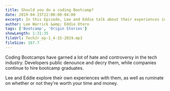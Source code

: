 ```yaml
---
title: Should you do a coding Bootcamp?
date: 2019-04-15T22:00:00-04:00
excerpt: In this Episode, Lee and Eddie talk about their experiences in a coding Bootcamp. Was it worth it? Do bootcamps deserve the ire of the tech industry?
author: Lee Warrick &amp; Eddie Otero
tags: ['Bootcamp', 'Origin Stories']
showLength: 1:31:35
fileUrl: TechJr_ep-1_4-15-2019.mp3
fileSize: 167.7
---
```


Coding Bootcamps have garned a lot of hate and controversy in the tech industry. Developers public denounce and decry them, while companies continue to hire bootcamp graduates.

Lee and Eddie explore their own experiences with them, as well as ruminate on whether or not they're worth your time and money.